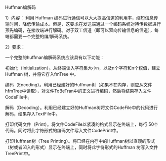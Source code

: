 Huffman编解码

1）内容：
利用 Huffman 编码进行通信可以大大提高信道的利用率，缩短信息传输时间，降低传输成本。但是，这要求在发送端通过一个编码系统对待传数据进行预先编码，在接收端进行解码。对于双工信道（即可以双向传输信息的信道），每端都需要一个完整的编/解码系统。

2）要求：

一个完整的huffman编解码系统应该具有以下功能：

初始化（Initialization）。从终端读入字符集大小n，以及n个字符和n个权值，建立Huffman 树，并将它存入fmTree 中。

编码（Encoding）。利用已经建好的Huffman树（如果不在内存，则应从文件hfmTree中读取），对文件ToBeTran中的正文进行编码，然后将结果存入文件CodeFile中。

解码（Decoding）。利用已经建立好的Huffman树将文件CodeFile中的代码进行解码，结果存入TextFile中。

打印代码文件（Print）。将文件CodeFile以紧凑的格式显示在终端上，每行 50个代码。同时将此字符形式的编码文件写入文件CodePrint中。

打印Huffman树（Tree Printing）。将已经在内存中的Huffman树以直观的形式（树或者凹入的形式）显示在终端上，同时将此字符形式的Huffman 树写入文件TreePrint中。
